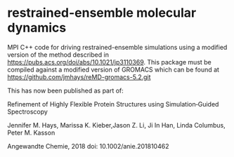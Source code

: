 # restrained-ensemble molecular dynamics
MPI C++ code for driving restrained-ensemble simulations using a modified version of the method described in https://pubs.acs.org/doi/abs/10.1021/jp3110369.
This package must be compiled against a modified version of GROMACS which can be found at https://github.com/jmhays/reMD-gromacs-5.2.git

This has now been published as part of:

Refinement of Highly Flexible Protein Structures using Simulation‐Guided Spectroscopy

Jennifer M. Hays, Marissa K. Kieber,Jason Z. Li, Ji In Han, Linda Columbus, Peter M. Kasson

Angewandte Chemie, 2018 doi: 10.1002/anie.201810462
